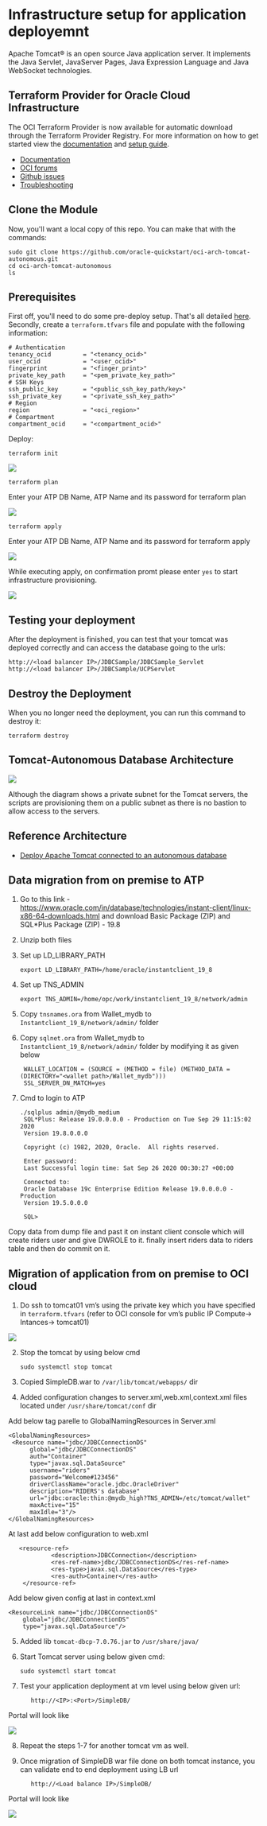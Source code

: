 # Infrastructure setup for application deployemnt 
Apache Tomcat® is an open source Java application server. It implements the Java Servlet, JavaServer Pages, Java Expression Language and Java WebSocket technologies.
## Terraform Provider for Oracle Cloud Infrastructure
The OCI Terraform Provider is now available for automatic download through the Terraform Provider Registry. 
For more information on how to get started view the [documentation](https://www.terraform.io/docs/providers/oci/index.html) 
and [setup guide](https://www.terraform.io/docs/providers/oci/guides/version-3-upgrade.html).
* [Documentation](https://www.terraform.io/docs/providers/oci/index.html)
* [OCI forums](https://cloudcustomerconnect.oracle.com/resources/9c8fa8f96f/summary)
* [Github issues](https://github.com/terraform-providers/terraform-provider-oci/issues)
* [Troubleshooting](https://www.terraform.io/docs/providers/oci/guides/guides/troubleshooting.html)

## Clone the Module
Now, you'll want a local copy of this repo. You can make that with the commands:

    sudo git clone https://github.com/oracle-quickstart/oci-arch-tomcat-autonomous.git
    cd oci-arch-tomcat-autonomous
    ls


## Prerequisites
First off, you'll need to do some pre-deploy setup.  That's all detailed [here](https://github.com/cloud-partners/oci-prerequisites).
Secondly, create a `terraform.tfvars` file and populate with the following information:
```
# Authentication
tenancy_ocid         = "<tenancy_ocid>"
user_ocid            = "<user_ocid>"
fingerprint          = "<finger_print>"
private_key_path     = "<pem_private_key_path>"
# SSH Keys
ssh_public_key       = "<public_ssh_key_path/key>"
ssh_private_key      = "<private_ssh_key_path>"
# Region
region               = "<oci_region>"
# Compartment
compartment_ocid     = "<compartment_ocid>"
````

Deploy:

    terraform init
    
![](./images/terraform-init.png)

    terraform plan

Enter your ATP DB Name, ATP Name and its password for terraform plan

![](./images/terraform-plan.png)


    terraform apply

Enter your ATP DB Name, ATP Name and its password for terraform apply

![](./images/terraform-apply.png)

While executing apply, on confirmation promt please enter `yes` to start infrastructure provisioning.

![](./images/terraform-apply-confirmation.png)

## Testing your deployment
After the deployment is finished, you can test that your tomcat was deployed correctly and can access the database going to the urls:
````
http://<load balancer IP>/JDBCSample/JDBCSample_Servlet
http://<load balancer IP>/JDBCSample/UCPServlet
`````
## Destroy the Deployment
When you no longer need the deployment, you can run this command to destroy it:

    terraform destroy
    
## Tomcat-Autonomous Database Architecture

![](./images/architecture-deploy-tomcat.png)

Although the diagram shows a private subnet for the Tomcat servers, the scripts are provisioning them on a public subnet as there is no bastion to allow access to the servers.


## Reference Architecture

- [Deploy Apache Tomcat connected to an autonomous database](https://docs.oracle.com/en/solutions/deploy-tomcat-adb)
 
## Data migration from on premise to ATP

1. Go to this link - https://www.oracle.com/in/database/technologies/instant-client/linux-x86-64-downloads.html and download Basic Package (ZIP) and SQL*Plus Package (ZIP)  - 19.8
	
2. Unzip both files

3. Set up LD_LIBRARY_PATH
	
       export LD_LIBRARY_PATH=/home/oracle/instantclient_19_8
	
4. Set up   TNS_ADMIN
	
       export TNS_ADMIN=/home/opc/work/instantclient_19_8/network/admin

5. Copy `tnsnames.ora` from Wallet_mydb to `Instantclient_19_8/network/admin/` folder

6. Copy `sqlnet.ora` from Wallet_mydb to `Instantclient_19_8/network/admin/` folder by modifying it as given below
		
		WALLET_LOCATION = (SOURCE = (METHOD = file) (METHOD_DATA = (DIRECTORY="<wallet path>/Wallet_mydb")))
		SSL_SERVER_DN_MATCH=yes
        
7. Cmd to login to ATP
	    
       ./sqlplus admin/@mydb_medium
	    SQL*Plus: Release 19.0.0.0.0 - Production on Tue Sep 29 11:15:02 2020
	    Version 19.8.0.0.0
	
	    Copyright (c) 1982, 2020, Oracle.  All rights reserved.
	
	    Enter password:
	    Last Successful login time: Sat Sep 26 2020 00:30:27 +00:00
	
	    Connected to:
	    Oracle Database 19c Enterprise Edition Release 19.0.0.0.0 - Production
	    Version 19.5.0.0.0
	
	    SQL> 
        
Copy data from dump file and past it on instant client console which will create riders user and give DWROLE to it. finally insert riders data to riders table and then do commit on it.
 	


## Migration of application from on premise to OCI cloud

1.	Do ssh to tomcat01 vm’s using the private key which you have specified in `terraform.tfvars` (refer to OCI console for vm’s public IP Compute-> Intances-> tomcat01)

![](./images/vm-pub-ip-check.png)

2.	Stop the tomcat by using below cmd

        sudo systemctl stop tomcat
     
3.	Copied SimpleDB.war to `/var/lib/tomcat/webapps/` dir

4.	Added configuration changes to server.xml,web.xml,context.xml files located under `/usr/share/tomcat/conf` dir 
 
 Add below tag parelle to GlobalNamingResources in Server.xml
 
    <GlobalNamingResources>
     <Resource name="jdbc/JDBCConnectionDS"
          global="jdbc/JDBCConnectionDS"
          auth="Container"
          type="javax.sql.DataSource"
          username="riders"
          password="Welcome#123456"
          driverClassName="oracle.jdbc.OracleDriver"
          description="RIDERS's database"
          url="jdbc:oracle:thin:@mydb_high?TNS_ADMIN=/etc/tomcat/wallet"
          maxActive="15"
          maxIdle="3"/>
    </GlobalNamingResources>
 
At last add below configuration to web.xml

       <resource-ref>
                <description>JDBCConnection</description>
                <res-ref-name>jdbc/JDBCConnectionDS</res-ref-name>
                <res-type>javax.sql.DataSource</res-type>
                <res-auth>Container</res-auth>
        </resource-ref>
 
Add below given config at last in context.xml

    <ResourceLink name="jdbc/JDBCConnectionDS"
        global="jdbc/JDBCConnectionDS"
        type="javax.sql.DataSource"/>
 
 
5.	Added lib `tomcat-dbcp-7.0.76.jar` to  `/usr/share/java/`

6.	Start Tomcat server using below given cmd:

        sudo systemctl start tomcat
       
7.	Test your application deployment at vm level using below given url:
    ````
       http://<IP>:<Port>/SimpleDB/
    ````
Portal will look like 

![](./images/app-home-page.png)
    
8.	Repeat the steps 1-7 for another tomcat vm as well.

9.	Once migration of SimpleDB war file done on both tomcat instance, you can validate end to end deployment using LB url 
    ````
       http://<Load balance IP>/SimpleDB/
    ````
    
Portal will look like 

![](./images/app-home-page.png)
